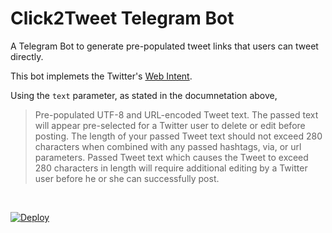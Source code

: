 # Click2Tweet Telegram Bot

A Telegram Bot to generate pre-populated tweet links that users can tweet directly.

This bot implemets the Twitter's [Web Intent](https://developer.twitter.com/en/docs/twitter-for-websites/tweet-button/guides/web-intent).

Using the `text` parameter, as stated in the documnetation above, 

> Pre-populated UTF-8 and URL-encoded Tweet text. The passed text will appear pre-selected for a Twitter user to delete or edit before posting. The length of your passed Tweet text should not exceed 280 characters when combined with any passed hashtags, via, or url parameters. Passed Tweet text which causes the Tweet to exceed 280 characters in length will require additional editing by a Twitter user before he or she can successfully post.

&nbsp; 

[![Deploy](https://www.herokucdn.com/deploy/button.svg)](https://heroku.com/deploy)
